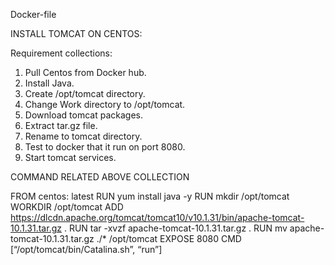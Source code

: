 Docker-file

INSTALL TOMCAT ON CENTOS:

Requirement collections:

1.	Pull Centos from Docker hub.
2.	Install Java.
3.	Create /opt/tomcat directory.
4.	Change Work directory to /opt/tomcat.
5.	Download tomcat packages.
6.	Extract tar.gz file.
7.	Rename to tomcat directory.
8.	Test to docker that it run on port 8080.
9.	Start tomcat services.

COMMAND RELATED ABOVE COLLECTION

FROM centos: latest
RUN yum install java -y
RUN mkdir /opt/tomcat
WORKDIR /opt/tomcat 
ADD  https://dlcdn.apache.org/tomcat/tomcat10/v10.1.31/bin/apache-tomcat-10.1.31.tar.gz .
RUN tar -xvzf  apache-tomcat-10.1.31.tar.gz .
RUN mv apache-tomcat-10.1.31.tar.gz ./* /opt/tomcat 
EXPOSE 8080
CMD [“/opt/tomcat/bin/Catalina.sh”, “run”] 
